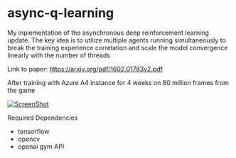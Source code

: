 # async-q-learning

My inplementation of the asynchronous deep reinforcement learning update. The key idea is to utilize multiple agents running simultaneously to break the training experience correlation and scale the model convergence linearly with the number of threads

Link to paper: https://arxiv.org/pdf/1602.01783v2.pdf

After training with Azure A4 instance for 4 weeks on 80 million frames from the game

[![ScreenShot](http://img.youtube.com/vi/Uo6GqgMrkds/0.jpg)](https://www.youtube.com/watch?v=Uo6GqgMrkds)

Required Dependencies
- tensorflow
- opencv
- openai gym API
